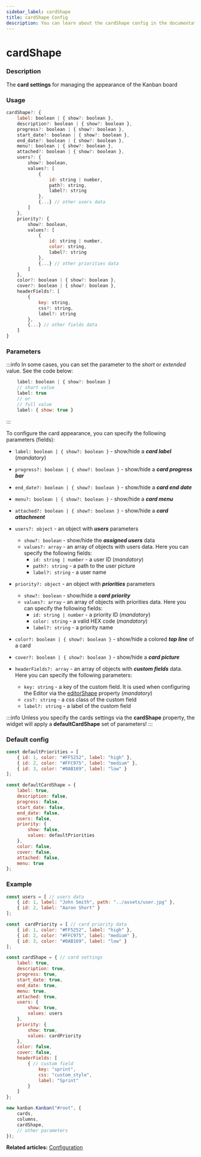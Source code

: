 ```yaml
---
sidebar_label: cardShape
title: cardShape Config
description: You can learn about the cardShape config in the documentation of the DHTMLX JavaScript Kanban library. Browse developer guides and API reference, try out code examples and live demos, and download a free 30-day evaluation version of DHTMLX Kanban.
---
```


# cardShape

### Description

The **card settings** for managing the appearance of the Kanban board

### Usage

~~~jsx {}
cardShape?: {
	label: boolean | { show?: boolean },
	description?: boolean | { show?: boolean },
	progress?: boolean | { show?: boolean },
	start_date?: boolean | { show?: boolean },
	end_date?: boolean | { show?: boolean },
	menu?: boolean | { show?: boolean },
	attached?: boolean | { show?: boolean },
	users?: {
		show?: boolean,
		values?: [
			{
				id: string | number,
				path?: string,
				label?: string
			},
			{...} // other users data
		]
	},
	priority?: {
		show?: boolean,
		values?: [
			{
				id: string | number,
				color: string,
				label?: string
			},
			{...} // other priorities data
		]
	},
	color?: boolean | { show?: boolean },
	cover?: boolean | { show?: boolean },
	headerFields?: [
		{
			key: string,
			css?: string,
			label?: string
		},
		{...} // other fields data
	]
}
~~~

### Parameters

:::info
In some cases, you can set the parameter to the *short* or *extended* value. See the code below:

~~~jsx {3,6}
	label: boolean | { show?: boolean }
	// short value
	label: true
	// or
	// full value
	label: { show: true }
~~~
:::

To configure the card appearance, you can specify the following parameters (fields):

- `label: boolean | { show?: boolean }` - show/hide a ***card label*** (*mandatory*)
- `progress?: boolean | { show?: boolean }` - show/hide a ***card progress bar***
- `end_date?: boolean | { show?: boolean }` - show/hide a ***card end date***
- `menu?: boolean | { show?: boolean }` - show/hide a ***card menu***
- `attached?: boolean | { show?: boolean }` - show/hide a ***card attachment***

- `users?: object` - an object with ***users*** parameters
	- `show?: boolean` - show/hide the ***assigned users*** data
	- `values?: array` - an array of objects with users data. Here you can specify the following fields:
		- `id: string | number` - a user ID (*mandatory*)
		- `path?: string` - a path to the user picture
		- `label?: string` - a user name

- `priority?: object` - an object with ***priorities*** parameters
	- `show?: boolean` - show/hide a ***card priority***
	- `values?: array` - an array of objects with priorities data. Here you can specify the following fields:
		- `id: string | number` - a priority ID (*mandatory*)
		- `color: string` - a valid HEX code (*mandatory*)
		- `label?: string` - a priority name

- `color?: boolean | { show?: boolean }` - show/hide a colored ***top line*** of a card
- `cover?: boolean | { show?: boolean }` - show/hide a ***card picture***

- `headerFields?: array` - an array of objects with ***custom fields*** data. Here you can specify the following parameters:
	- `key: string` - a key of the custom field. It is used when configuring the Editor via the [editorShape](../js_kanban_editorshape_config) property (*mandatory*)
	- `css?: string` - a css class of the custom field
	- `label?: string` - a label of the custom field

:::info
Unless you specify the cards settings via the **cardShape** property, the widget will apply a **defaultCardShape** set of parameters!
:::

### Default config

~~~jsx {}
const defaultPriorities = [
	{ id: 1, color: "#FF5252", label: "high" },
	{ id: 2, color: "#FFC975", label: "medium" },
	{ id: 3, color: "#0AB169", label: "low" }
];

const defaultCardShape = {
	label: true,
	description: false,
	progress: false,
	start_date: false,
	end_date: false,
	users: false,
	priority: {
		show: false,
		values: defaultPriorities
	},
	color: false,
	cover: false,
	attached: false,
	menu: true
};
~~~

### Example

~~~jsx {42}
const users = [ // users data
	{ id: 1, label: "John Smith", path: "../assets/user.jpg" },
	{ id: 2, label: "Aaron Short" }
];

const  cardPriority = [ // card priority data
	{ id: 1, color: "#FF5252", label: "high" },
	{ id: 2, color: "#FFC975", label: "medium" },
	{ id: 3, color: "#0AB169", label: "low" }
];

const cardShape = { // card settings
	label: true,
	description: true,
	progress: true,
	start_date: true,
	end_date: true,
	menu: true,
	attached: true,
	users: {
		show: true,
		values: users
	},
	priority: {
		show: true,
		values: cardPriority
	},
	color: false,
	cover: false,
	headerFields: [
		{ // custom field
			key: "sprint",
			css: "custom_style",
			label: "Sprint"
		}
	]
};

new kanban.Kanban("#root", {
	cards,
	columns,
	cardShape,
	// other parameters
});
~~~

**Related articles:** [Configuration](../../../guides/configuration#cards)
